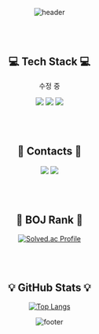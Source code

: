 <!--
**SujinKim-sj/SujinKim-sj** is a ✨ _special_ ✨ repository because its `README.md` (this file) appears on your GitHub profile.

Here are some ideas to get you started:

- 🔭 I’m currently working on ...
- 🌱 I’m currently learning ...
- 👯 I’m looking to collaborate on ...
- 🤔 I’m looking for help with ...
- 💬 Ask me about ...
- 📫 How to reach me: ...
- 😄 Pronouns: ...
- ⚡ Fun fact: ...
-->
<div align="center">
  
  ![header](https://capsule-render.vercel.app/api?type=wave&color=5587A2&height=300&section=header&text=Sujin%20Kim&fontSize=90)

  <br/><br/>
  
  ## 💻 Tech Stack 💻
  수정 중
  <br/>
  
  <img src="https://img.shields.io/badge/JAVA-007396?style=for-the-badge&logo=java&logoColor=white">
  <img src="https://img.shields.io/badge/Spring-6DB33F?style=for-the-badge&logo=Spring&logoColor=white">  
  <img src="https://img.shields.io/badge/Python-3776AB?style=for-the-badge&logo=Python&logoColor=white">
  
  <br/><br/>
  ## 🌊 Contacts 🌊
  <a href="https://sooz.tistory.com/"><img src="https://img.shields.io/badge/Tech Blog-20C997?style=for-the-badge&logo=Velog&logoColor=white"></a>
  <a href="mailto:sjsjkim0@gmail.com"><img src="https://img.shields.io/badge/Gmail-EA4335?style=for-the-badge&logo=Gmail&logoColor=white"></a>
  
  <br/><br/>
  ## 🏅 BOJ Rank 🏅
  [![Solved.ac Profile](http://mazassumnida.wtf/api/v2/generate_badge?boj=sjkim0)](https://solved.ac/sjkim0/)
  
  <br/><br/>
  ## 💡 GitHub Stats 💡
  
  [![Top Langs](https://github-readme-stats.vercel.app/api/top-langs/?username=SujinKim-sj&layout=compact&theme=radical)](https://github.com/anuraghazra/github-readme-stats) 

  ![footer](https://capsule-render.vercel.app/api?section=footer&color=5587A2)
  
<div>
  
